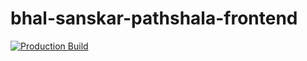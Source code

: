 # bhal-sanskar-pathshala-frontend
[![Production Build](https://github.com/rishabhjain9191/bhal-sanskar-pathshala-frontend/actions/workflows/production.yml/badge.svg?branch=main)](https://github.com/rishabhjain9191/bhal-sanskar-pathshala-frontend/actions/workflows/production.yml)
